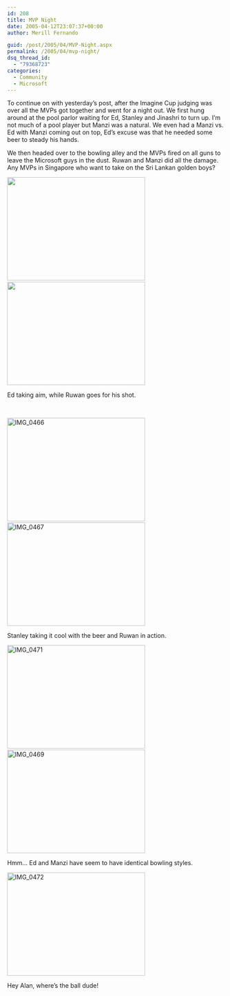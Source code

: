 ```yaml
---
id: 208
title: MVP Night
date: 2005-04-12T23:07:37+00:00
author: Merill Fernando

guid: /post/2005/04/MVP-Night.aspx
permalink: /2005/04/mvp-night/
dsq_thread_id:
  - "79368723"
categories:
  - Community
  - Microsoft
---
```

<p>To continue on with yesterday&rsquo;s post, after the Imagine Cup judging was over all the MVPs got together and went for a night out. We first hung around at the pool parlor waiting for Ed, Stanley and Jinashri to turn up. I&rsquo;m not much of a pool player but Manzi was a natural. We even had a Manzi vs. Ed with Manzi coming out on top, Ed&rsquo;s excuse was that he needed some beer to steady his hands.</p>
<p>We then headed over to the bowling alley and the MVPs fired on all guns to leave the Microsoft guys in the dust. Ruwan and Manzi did all the damage. Any MVPs in Singapore who want to take on the Sri Lankan golden boys?</p>
<p><img height="240" alt="" src="http://www.merill.net/wp-content/uploads/contentbinary/IMG_0458_small.jpg" width="320" border="0" />&nbsp; <img height="240" alt="" src="http://www.merill.net/wp-content/uploads/contentbinary/IMG_0457_small.jpg" width="320" border="0" /></p>
<p>Ed taking aim, while Ruwan goes for his shot.</p>
<p>&nbsp;</p>
<p><img height="240" alt="IMG_0466" src="http://www.merill.net/wp-content/uploads/contentbinary/IMG_0466_small.jpg" width="320" border="0" />&nbsp;<img height="240" alt="IMG_0467" src="http://www.merill.net/wp-content/uploads/contentbinary/IMG_0467_small.jpg" width="320" border="0" /></p>
<p>Stanley taking it cool with the beer and Ruwan in action.</p>
<p><img height="240" alt="IMG_0471" src="http://www.merill.net/wp-content/uploads/contentbinary/IMG_0471_small.jpg" width="320" border="0" />&nbsp; <img height="240" alt="IMG_0469" src="http://www.merill.net/wp-content/uploads/contentbinary/IMG_0469_small.jpg" width="320" border="0" /></p>
<p>Hmm&hellip; Ed and Manzi have seem to have identical bowling styles.</p>
<p><img height="240" alt="IMG_0472" src="http://www.merill.net/wp-content/uploads/contentbinary/IMG_0472_small.jpg" width="320" border="0" /></p>
<p>Hey Alan, where&rsquo;s the ball dude!</p>